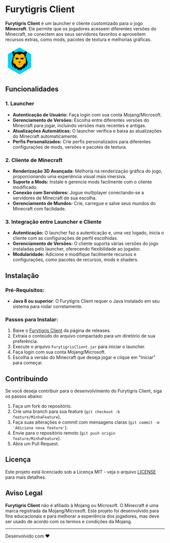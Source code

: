 # Furytigris Client

**Furytigris Client** é um launcher e cliente customizado para o jogo **Minecraft**. Ele permite que os jogadores acessem diferentes versões do Minecraft, se conectem aos seus servidores favoritos e aproveitem recursos extras, como mods, pacotes de textura e melhorias gráficas.

![Furytigris Client](src/main/resources/static/images/iconmenu.png) <!-- Substitua URL_DA_IMAGEM com o link para a imagem desejada -->

## Funcionalidades

### 1. **Launcher**
- **Autenticação de Usuário:** Faça login com sua conta Mojang/Microsoft.
- **Gerenciamento de Versões:** Escolha entre diferentes versões do Minecraft para jogar, incluindo versões mais recentes e antigas.
- **Atualizações Automáticas:** O launcher verifica e baixa as atualizações do Minecraft automaticamente.
- **Perfis Personalizados:** Crie perfis personalizados para diferentes configurações de mods, versões e pacotes de textura.

### 2. **Cliente de Minecraft**
- **Renderização 3D Avançada:** Melhoria na renderização gráfica do jogo, proporcionando uma experiência visual mais imersiva.
- **Suporte a Mods:** Instale e gerencie mods facilmente com o cliente modificado.
- **Conexão com Servidores:** Jogue multiplayer conectando-se a servidores de Minecraft de sua escolha.
- **Gerenciamento de Mundos:** Crie, carregue e salve seus mundos do Minecraft com facilidade.

### 3. **Integração entre Launcher e Cliente**
- **Autenticação:** O launcher faz a autenticação e, uma vez logado, inicia o cliente com as configurações de perfil escolhidas.
- **Gerenciamento de Versões:** O cliente suporta várias versões do jogo instaladas pelo launcher, oferecendo flexibilidade ao jogador.
- **Modularidade:** Adicione e modifique facilmente recursos e configurações, como pacotes de recursos, mods e shaders.

## Instalação

### Pré-Requisitos:
- **Java 8 ou superior**: O Furytigris Client requer o Java instalado em seu sistema para rodar corretamente.

### Passos para Instalar:
1. Baixe o [Furytigris Client](URL_DE_DOWNLOAD) da página de releases.
2. Extraia o conteúdo do arquivo compactado para um diretório de sua preferência.
3. Execute o arquivo `FurytigrisClient.jar` para iniciar o launcher.
4. Faça login com sua conta Mojang/Microsoft.
5. Escolha a versão do Minecraft que deseja jogar e clique em "Iniciar" para começar.

## Contribuindo

Se você deseja contribuir para o desenvolvimento do Furytigris Client, siga os passos abaixo:

1. Faça um fork do repositório.
2. Crie uma branch para sua feature (`git checkout -b feature/MinhaFeature`).
3. Faça suas alterações e commit com mensagens claras (`git commit -m 'Adiciona nova feature'`).
4. Envie para o repositório remoto (`git push origin feature/MinhaFeature`).
5. Abra um Pull Request.

## Licença

Este projeto está licenciado sob a Licença MIT - veja o arquivo [LICENSE](LICENSE) para mais detalhes.

## Aviso Legal

**Furytigris Client** não é afiliado à Mojang ou Microsoft. O Minecraft é uma marca registrada da Mojang/Microsoft. Este projeto foi desenvolvido para fins educacionais e para melhorar a experiência dos jogadores, mas deve ser usado de acordo com os termos e condições da Mojang.

---

Desenvolvido com ❤️ 


